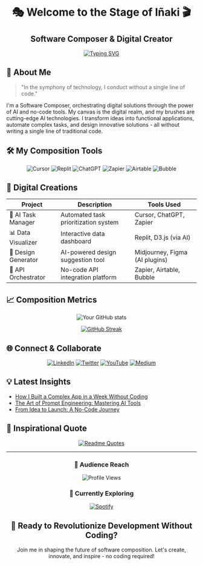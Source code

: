 <div align="center">

# 🎭 Welcome to the Stage of Iñaki 🎬
## Software Composer & Digital Creator

[![Typing SVG](https://readme-typing-svg.herokuapp.com?font=Fira+Code&pause=1000&color=F7D358&random=false&width=435&lines=Software+Composer;AI+Prompt+Engineer;No-Code+Innovator;Digital+Solution+Architect)](https://git.io/typing-svg)

</div>

## 🎨 About Me

> "In the symphony of technology, I conduct without a single line of code."

I'm a Software Composer, orchestrating digital solutions through the power of AI and no-code tools. My canvas is the digital realm, and my brushes are cutting-edge AI technologies. I transform ideas into functional applications, automate complex tasks, and design innovative solutions - all without writing a single line of traditional code.

## 🛠️ My Composition Tools

<div align="center">

![Cursor](https://img.shields.io/badge/Cursor-000000?style=for-the-badge&logo=cursor&logoColor=white)
![Replit](https://img.shields.io/badge/Replit-667881?style=for-the-badge&logo=replit&logoColor=white)
![ChatGPT](https://img.shields.io/badge/ChatGPT-74aa9c?style=for-the-badge&logo=openai&logoColor=white)
![Zapier](https://img.shields.io/badge/Zapier-FF4A00?style=for-the-badge&logo=zapier&logoColor=white)
![Airtable](https://img.shields.io/badge/Airtable-18BFFF?style=for-the-badge&logo=airtable&logoColor=white)
![Bubble](https://img.shields.io/badge/Bubble-2C2C2C?style=for-the-badge&logo=bubble&logoColor=white)

</div>

## 🌟 Digital Creations

<div align="center">

| Project | Description | Tools Used |
|---------|-------------|------------|
| 🤖 AI Task Manager | Automated task prioritization system | Cursor, ChatGPT, Zapier |
| 📊 Data Visualizer | Interactive data dashboard | Replit, D3.js (via AI) |
| 🎨 Design Generator | AI-powered design suggestion tool | Midjourney, Figma (AI plugins) |
| 🔗 API Orchestrator | No-code API integration platform | Zapier, Airtable, Bubble |

</div>

## 📈 Composition Metrics

<div align="center">

![Your GitHub stats](https://github-readme-stats.vercel.app/api?username=i10s&show_icons=true&theme=radical)

[![GitHub Streak](https://github-readme-streak-stats.herokuapp.com/?user=i10s&theme=radical)](https://git.io/streak-stats)

</div>

## 🌐 Connect & Collaborate

<div align="center">

[![LinkedIn](https://img.shields.io/badge/LinkedIn-0077B5?style=for-the-badge&logo=linkedin&logoColor=white)](https://linkedin.com/in/yourusername)
[![Twitter](https://img.shields.io/badge/Twitter-1DA1F2?style=for-the-badge&logo=twitter&logoColor=white)](https://twitter.com/yourusername)
[![YouTube](https://img.shields.io/badge/YouTube-FF0000?style=for-the-badge&logo=youtube&logoColor=white)](https://youtube.com/c/yourusername)
[![Medium](https://img.shields.io/badge/Medium-12100E?style=for-the-badge&logo=medium&logoColor=white)](https://medium.com/@yourusername)

</div>

## 💡 Latest Insights

<!-- BLOG-POST-LIST:START -->
- [How I Built a Complex App in a Week Without Coding](https://yourblog.com/post1)
- [The Art of Prompt Engineering: Mastering AI Tools](https://yourblog.com/post2)
- [From Idea to Launch: A No-Code Journey](https://yourblog.com/post3)
<!-- BLOG-POST-LIST:END -->

## 🎵 Inspirational Quote

<div align="center">

[![Readme Quotes](https://quotes-github-readme.vercel.app/api?type=horizontal&theme=dark)](https://github.com/piyushsuthar/github-readme-quotes)

</div>

---

<div align="center">

### 👀 Audience Reach

![Profile Views](https://komarev.com/ghpvc/?username=yourusername&color=blueviolet)

### 🔮 Currently Exploring

[![Spotify](https://novatorem-spotify-playing.vercel.app/api/spotify)](https://open.spotify.com/user/txapeldun)

</div>

<div align="center">

## 🚀 Ready to Revolutionize Development Without Coding?

Join me in shaping the future of software composition. Let's create, innovate, and inspire - no coding required!

</div>
